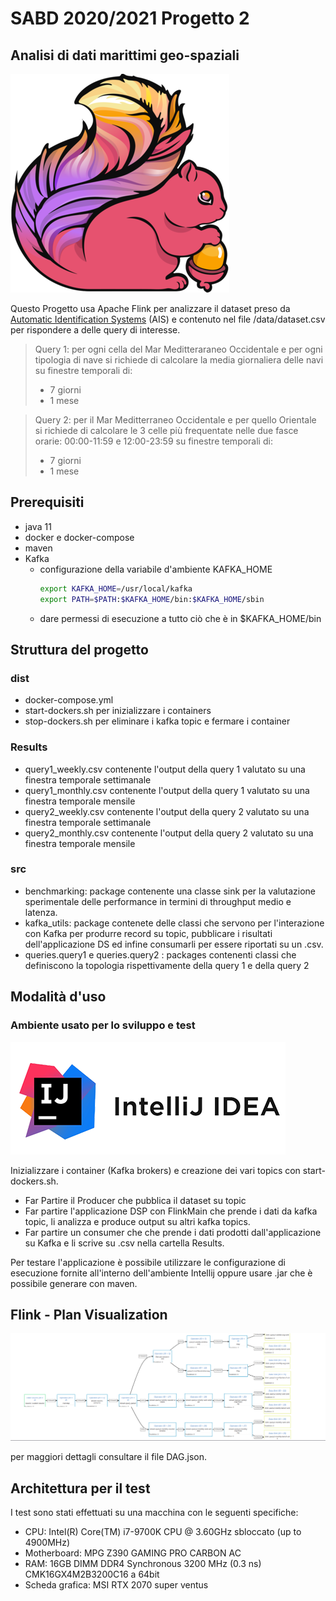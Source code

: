 # SABD 2020/2021 Progetto 2

## Analisi di dati marittimi geo-spaziali

![flink logo](logos/flink_squirrel_1000.png)

Questo Progetto usa Apache Flink per analizzare il dataset preso
da [Automatic Identification Systems](https://en.wikipedia.org/wiki/Automatic_identification_system) (AIS)
e contenuto nel file /data/dataset.csv per rispondere a delle query di interesse.

> Query 1: per ogni cella del Mar Meditteraraneo Occidentale e per ogni tipologia di nave
> si richiede di calcolare la media giornaliera delle navi su finestre temporali di:
> - 7 giorni
> - 1 mese

> Query 2: per il Mar Meditterraneo Occidentale e per quello Orientale si richiede di calcolare le 3 celle più frequentate nelle due
> fasce orarie: 00:00-11:59 e 12:00-23:59 su finestre temporali di:
> - 7 giorni
> - 1 mese

## Prerequisiti

- java 11
- docker e docker-compose
- maven
- Kafka
    - configurazione della variabile d'ambiente KAFKA_HOME
        ```bash
        export KAFKA_HOME=/usr/local/kafka
        export PATH=$PATH:$KAFKA_HOME/bin:$KAFKA_HOME/sbin
        ```
    - dare permessi di esecuzione a tutto ciò che è in $KAFKA_HOME/bin

## Struttura del progetto

### dist

- docker-compose.yml
- start-dockers.sh per inizializzare i containers
- stop-dockers.sh per eliminare i kafka topic e fermare i container

### Results

- query1_weekly.csv contenente l'output della query 1 valutato su una finestra temporale settimanale
- query1_monthly.csv contenente l'output della query 1 valutato su una finestra temporale mensile
- query2_weekly.csv contenente l'output della query 2 valutato su una finestra temporale settimanale
- query2_monthly.csv contenente l'output della query 2 valutato su una finestra temporale mensile

### src

- benchmarking:  package contenente una classe sink per la valutazione sperimentale delle performance in termini di
  throughput medio e latenza.
- kafka_utils: package contenete delle classi che servono per l'interazione con Kafka per produrre record su topic,
  pubblicare i risultati dell'applicazione DS ed infine consumarli per essere riportati su un .csv.
- queries.query1 e queries.query2 : packages contenenti classi che definiscono la topologia rispettivamente della query
  1 e della query 2

## Modalità d'uso

### Ambiente usato per lo sviluppo e test

![](logos/IntelliJ-Idea-logo1.png)

Inizializzare i container (Kafka brokers) e creazione dei vari topics con start-dockers.sh.

- Far Partire il Producer che pubblica il dataset su topic
- Far partire l'applicazione DSP con FlinkMain che prende i dati da kafka topic, li analizza e produce output su altri
  kafka topics.
- Far partire un consumer che che prende i dati prodotti dall'applicazione su Kafka e li scrive su .csv nella cartella
  Results.

Per testare l'applicazione è possibile utilizzare le configurazione di esecuzione fornite all'interno dell'ambiente
Intellij oppure usare .jar che è possibile generare con maven.

## Flink - Plan Visualization

![](logos/plan_visualizer.png)

per maggiori dettagli consultare il file DAG.json.

## Architettura per il test

I test sono stati effettuati su una macchina con le seguenti specifiche:

- CPU: Intel(R) Core(TM) i7-9700K CPU @ 3.60GHz sbloccato (up to 4900MHz)
- Motherboard: MPG Z390 GAMING PRO CARBON AC
- RAM: 16GB DIMM DDR4 Synchronous 3200 MHz (0.3 ns) CMK16GX4M2B3200C16 a 64bit
- Scheda grafica: MSI RTX 2070 super ventus